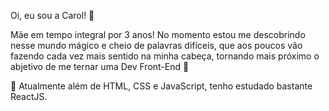  Oi, eu sou a Carol! 👋

Mãe em tempo integral por 3 anos!  No momento estou me descobrindo nesse mundo mágico e cheio de palavras difíceis, 
que aos poucos vão fazendo cada vez mais sentido na minha cabeça, tornando mais próximo o abjetivo de me ternar uma Dev Front-End  💞️

🌱 Atualmente além de HTML, CSS e JavaScript, tenho estudado bastante ReactJS.




<!---
carolcoelho/carolcoelho is a ✨ special ✨ repository because its `README.md` (this file) appears on your GitHub profile.
You can click the Preview link to take a look at your changes.
--->
